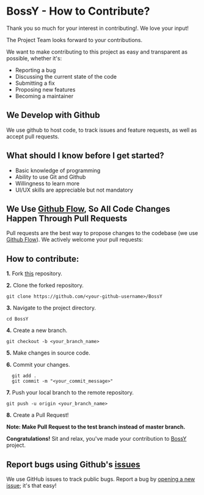 # BossY - How to Contribute?

Thank you so much for your interest in contributing!. We love your input!

The Project Team looks forward to your contributions.

We want to make contributing to this project as easy and transparent as possible, whether it's:

- Reporting a bug
- Discussing the current state of the code
- Submitting a fix
- Proposing new features
- Becoming a maintainer

## We Develop with Github

We use github to host code, to track issues and feature requests, as well as accept pull requests.

## What should I know before I get started?

- Basic knowledge of programming
- Ability to use Git and Github
- Willingness to learn more
- UI/UX skills are appreciable but not mandatory

## We Use [Github Flow](https://guides.github.com/introduction/flow/index.html), So All Code Changes Happen Through Pull Requests

Pull requests are the best way to propose changes to the codebase (we use [Github Flow](https://guides.github.com/introduction/flow/index.html)). We actively welcome your pull requests:

## How to contribute:

**1.** Fork [this](https://github.com/sharmaaditya570191/BossY) repository.

**2.** Clone the forked repository.

```terminal
git clone https://github.com/<your-github-username>/BossY
```

**3.** Navigate to the project directory.

```terminal
cd BossY
```

**4.** Create a new branch.

```terminal
git checkout -b <your_branch_name>
```

**5.** Make changes in source code.

**6.** Commit your changes.

```terminal
  git add .
  git commit -m "<your_commit_message>"
```

**7.** Push your local branch to the remote repository.

```terminal
git push -u origin <your_branch_name>
```

**8.** Create a Pull Request!

**Note: Make Pull Request to the test branch instead of master branch.**

**Congratulations!** Sit and relax, you've made your contribution to [BossY](https://github.com/sharmaaditya570191/BossY) project.

## Report bugs using Github's [issues](https://github.com/sharmaaditya570191/BossY/issues)

We use GitHub issues to track public bugs. Report a bug by [opening a new issue](https://github.com/sharmaaditya570191/BossY/issues/new); it's that easy!
